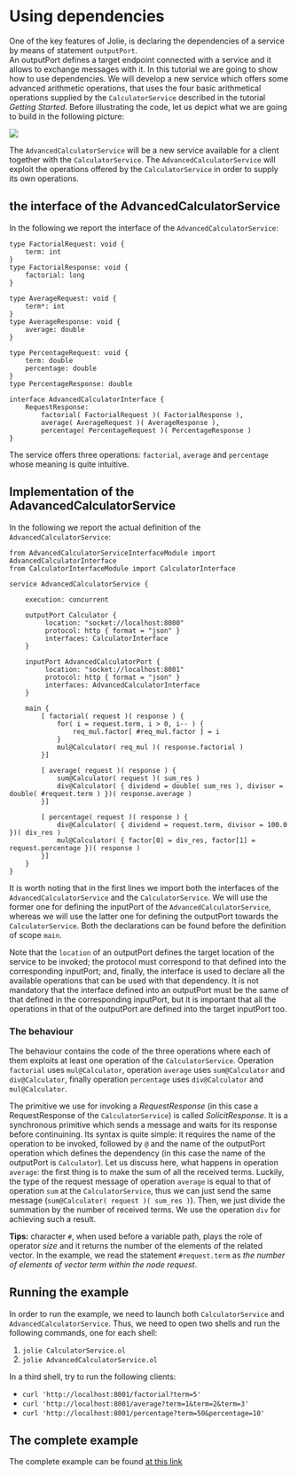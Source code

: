 # Using dependencies
One of the key features of Jolie, is declaring the dependencies of a service by means of statement `outputPort`.  
An outputPort defines a target endpoint connected with a service and it allows to exchange messages with it.
In this tutorial we are going to show how to use dependencies.  We will develop a new service which offers some advanced arithmetic operations, 
that uses the four basic arithmetical operations supplied by the `CalculatorService` described in the tutorial _Getting Started_.
Before illustrating the code, let us depict what we are going to build in the following picture:


![](https://raw.githubusercontent.com/jolie/docs/v1.10.x/web/.gitbook/assets/using_dependencies_01.png)

The `AdvancedCalculatorService` will be a new service available for a client together with the `CalculatorService`. The `AdvancedCalculatorService` will exploit the operations offered by the `CalculatorService` in order to supply its own operations.

## the interface of the AdvancedCalculatorService
In the following we report the interface of the `AdvancedCalculatorService`:
```jolie
type FactorialRequest: void {
    term: int
}
type FactorialResponse: void {
    factorial: long 
}

type AverageRequest: void {
    term*: int 
}
type AverageResponse: void {
    average: double
}

type PercentageRequest: void {
    term: double
    percentage: double
}
type PercentageResponse: double

interface AdvancedCalculatorInterface {
    RequestResponse:
        factorial( FactorialRequest )( FactorialResponse ),
        average( AverageRequest )( AverageResponse ),
        percentage( PercentageRequest )( PercentageResponse )
}
```
The service offers three operations: `factorial`, `average` and `percentage` whose meaning is quite intuitive. 

## Implementation of the AdavancedCalculatorService
In the following we report the actual definition of the `AdvancedCalculatorService`:

```jolie
from AdvancedCalculatorServiceInterfaceModule import AdvancedCalculatorInterface
from CalculatorInterfaceModule import CalculatorInterface

service AdvancedCalculatorService {

    execution: concurrent

    outputPort Calculator {
         location: "socket://localhost:8000"
         protocol: http { format = "json" }
         interfaces: CalculatorInterface
    }

    inputPort AdvancedCalculatorPort {
         location: "socket://localhost:8001"
         protocol: http { format = "json" }
         interfaces: AdvancedCalculatorInterface
    }

    main {
        [ factorial( request )( response ) {
            for( i = request.term, i > 0, i-- ) {
                req_mul.factor[ #req_mul.factor ] = i
            }
            mul@Calculator( req_mul )( response.factorial )            
        }]

        [ average( request )( response ) {
            sum@Calculator( request )( sum_res )
            div@Calculator( { dividend = double( sum_res ), divisor = double( #request.term ) })( response.average )
        }]

        [ percentage( request )( response ) {
            div@Calculator( { dividend = request.term, divisor = 100.0 })( div_res )
            mul@Calculator( { factor[0] = div_res, factor[1] = request.percentage })( response )
        }]
    }
}
```
It is worth noting that in the first lines we import both the interfaces of the `AdvancedCalculatorService` and the `CalculatorService`. We will use the former one for defining the inputPort of the `AdvancedCalculatorService`, whereas we will use the latter one for defining the outputPort towards the `CalculatorService`. Both the declarations can be found before the definition of scope `main`. 

Note that the `location` of an outputPort defines the target location of the service to be invoked; the protocol must correspond to that defined into the corresponding inputPort; and, finally, the interface is used to declare all the available operations that can be used with that dependency. It is not mandatory that the interface defined into an outputPort must be the same of that defined in the corresponding inputPort, but it is important that all the operations in that of the outputPort are defined into the target inputPort too.

### The behaviour
The behaviour contains the code of the three operations where each of them exploits at least one operation of the `CalculatorService`. Operation `factorial` uses `mul@Calculator`, operation `average` uses `sum@Calculator` and `div@Calculator`, finally operation `percentage` uses `div@Calculator` and `mul@Calculator`. 

The primitive we use for invoking a _RequestResponse_ (in this case a RequestResponse of the `CalculatorService`) is called _SolicitResponse_. It is a synchronous primitive which sends a message and waits for its response before continuining. Its syntax is quite simple: it requires the name of the operation to be invoked, followed by `@` and the name of the outputPort operation which defines the dependency (in this case the name of the outputPort is `Calculator`). Let us discuss here, what happens in operation `average`: the first thing is to make the sum of all the received terms. Luckily, the type of the request message of operation `average` is equal to that of operation `sum` at the `CalculatorService`, thus we can just send the same message (`sum@Calculator( request )( sum_res )`). Then, we just divide the summation by the number of received terms. We use the operation `div` for achieving such a result. 

**Tips:** character `#`, when used before a variable path, plays the role of operator _size_ and it returns the number of the elements of the related vector. In the example, we read the statement `#request.term` as _the number of elements of vector term within the node request_.

## Running the example
In order to run the example, we need to launch both `CalculatorService` and `AdvancedCalculatorService`. Thus, we need to open two shells and run the following commands, one for each shell:

1. `jolie CalculatorService.ol`
2. `jolie AdvancedCalculatorService.ol`

In a third shell, try to run the following clients:

- `curl 'http://localhost:8001/factorial?term=5'`
- `curl 'http://localhost:8001/average?term=1&term=2&term=3'`
- `curl 'http://localhost:8001/percentage?term=50&percentage=10'`

## The complete example
The complete example can be found [at this link](https://github.com/jolie/examples/tree/master/v1.10.x/tutorials/using_dependencies)


